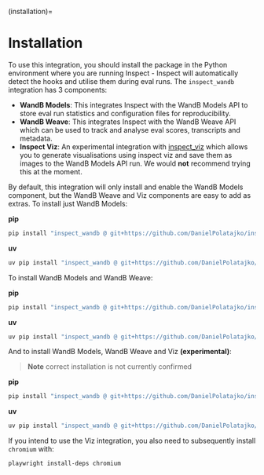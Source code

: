 (installation)=
# Installation

To use this integration, you should install the package in the Python environment where you are running Inspect - Inspect will automatically detect the hooks and utilise them during eval runs. The `inspect_wandb` integration has 3 components:

- **WandB Models**: This integrates Inspect with the WandB Models API to store eval run statistics and configuration files for reproducibility.
- **WandB Weave**: This integrates Inspect with the WandB Weave API which can be used to track and analyse eval scores, transcripts and metadata.
- **Inspect Viz**: An experimental integration with [inspect_viz](https://github.com/meridianlabs-ai/inspect_viz) which allows you to generate visualisations using inspect viz and save them as images to the WandB Models API run. We would **not** recommend trying this at the moment. 

By default, this integration will only install and enable the WandB Models component, but the WandB Weave and Viz components are easy to add as extras. To install just WandB Models:

**pip**
```bash
pip install "inspect_wandb @ git+https://github.com/DanielPolatajko/inspect_wandb.git"
```

**uv**
```bash
uv pip install "inspect_wandb @ git+https://github.com/DanielPolatajko/inspect_wandb.git"
```
To install WandB Models and WandB Weave:

**pip**
```bash
pip install "inspect_wandb @ git+https://github.com/DanielPolatajko/inspect_wandb.git#[weave]"
```

**uv**
```bash
uv pip install "inspect_wandb @ git+https://github.com/DanielPolatajko/inspect_wandb.git#[weave]"
```

And to install WandB Models, WandB Weave and Viz **(experimental)**: 

> **Note** correct installation is not currently confirmed

**pip**
```bash
pip install "inspect_wandb @ git+https://github.com/DanielPolatajko/inspect_wandb.git#[weave,viz]"
```

**uv**
```bash
uv pip install "inspect_wandb @ git+https://github.com/DanielPolatajko/inspect_wandb.git#[weave,viz]"
```

If you intend to use the Viz integration, you also need to subsequently install `chromium` with:

```bash
playwright install-deps chromium
```